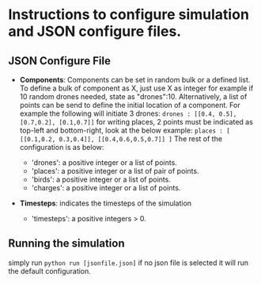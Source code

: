 # Instructions to configure simulation and JSON configure files.
## JSON Configure File


* __Components__:
    Components can be set in random bulk or a defined list. To define a bulk of component as X, just use X as integer
    for example if 10 random drones needed, state as "drones":10. Alternatively, a list of points can be send to define the initial location of a component. For example the following will initiate 3 drones:
    `drones : [[0.4, 0.5], [0.7,0.2], [0.1,0.7]]`
    for writing places, 2 points must be indicated as top-left and bottom-right, look at the below example:
    `places : [ [[0.1,0.2, 0.3,0.4]], [[0.4,0.6,0.5,0.7]] ]`
    The rest of the configuration is as below:
    * 'drones': a positive integer or a list of points.
    * 'places':  a positive integer or a list of pair of points.
    * 'birds': a positive integer or a list of points.
    * 'charges': a positive integer or a list of points.

* __Timesteps__: indicates the timesteps of the simulation
    * 'timesteps': a positive integers > 0.

## Running the simulation
simply run `python run [jsonfile.json]`
if no json file is selected it will run the default configuration.